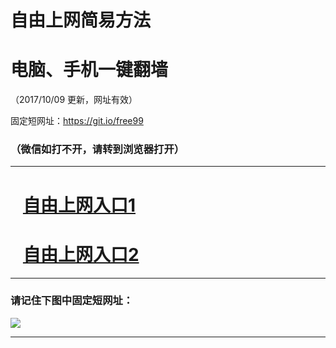 ﻿# 自由上网简易方法

# 电脑、手机一键翻墙

（2017/10/09 更新，网址有效）

固定短网址：https://git.io/free99

### （微信如打不开，请转到浏览器打开）


***





# &nbsp;&nbsp; <a href="http://ft24072566.fwq-tz-1001.info/fwqtz01.html?t=100900112444 " target="_blank">自由上网入口1</a>
# &nbsp;&nbsp; <a href="http://ft37119334.fwq-tz-1002.info/fwqtz02.html?t=100900129129 " target="_blank">自由上网入口2</a>
***

### 请记住下图中固定短网址：

<img src="https://s3-us-west-2.amazonaws.com/fwq-1001/yjfq-20170905okok.png" /> 


***

